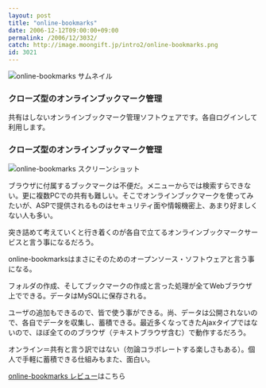 ```yaml
---
layout: post
title: "online-bookmarks"
date: 2006-12-12T09:00:00+09:00
permalink: /2006/12/3032/
catch: http://image.moongift.jp/intro2/online-bookmarks.png
id: 3021
---
```

 ![online-bookmarks サムネイル](http://image.moongift.jp/intro2/online-bookmarks.t.png "online-bookmarks サムネイル")
  

### クローズ型のオンラインブックマーク管理
  
共有はしないオンラインブックマーク管理ソフトウェアです。各自ログインして利用します。  
<!--more-->  

### クローズ型のオンラインブックマーク管理
  

![online-bookmarks スクリーンショット](http://image.moongift.jp/intro2/online-bookmarks.png "online-bookmarks スクリーンショット")

  

ブラウザに付属するブックマークは不便だ。メニューからでは検索すらできない。更に複数PCでの共有も難しい。そこでオンラインブックマークを使ってみたいが、ASPで提供されるものはセキュリティ面や情報機密上、あまり好ましくない人も多い。

  

突き詰めて考えていくと行き着くのが各自で立てるオンラインブックマークサービスと言う事になるだろう。

  

online-bookmarksはまさにそのためのオープンソース・ソフトウェアと言う事になる。

  

フォルダの作成、そしてブックマークの作成と言った処理が全てWebブラウザ上でできる。データはMySQLに保存される。

  

ユーザの追加もできるので、皆で使う事ができる。尚、データは公開されないので、各自でデータを収集し、蓄積できる。最近多くなってきたAjaxタイプではないので、ほぼ全てののブラウザ（テキストブラウザ含む）で動作するだろう。

  

オンライン＝共有と言う訳ではない（勿論コラボレートする楽しさもある）。個人で手軽に蓄積できる仕組みもまた、面白い。

  

[online-bookmarks レビュー](http://oss.moongift.jp/review/i-3039.html)はこちら

